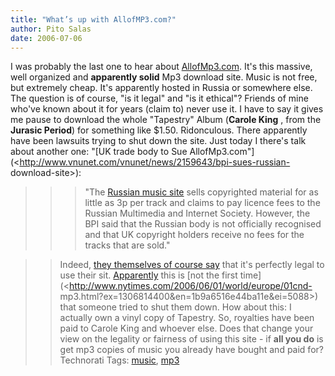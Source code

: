 ```yaml
---
title: "What’s up with AllofMP3.com?"
author: Pito Salas
date: 2006-07-06
---
```




I was probably the last one to hear about
[AllofMp3.com](<http://www.allofmp3.com/>). It's this massive, well organized
and **apparently solid** Mp3 download site. Music is not free, but extremely
cheap. It's apparently hosted in Russia or somewhere else. The question is of
course, "is it legal" and "is it ethical"? Friends of mine who've known about
it for years (claim to) never use it. I have to say it gives me pause to
download the whole "Tapestry" Album (**Carole King** , from the **Jurasic
Period**) for something like $1.50. Ridonculous. There apparently have been
lawsuits trying to shut down the site. Just today I there's talk about another
one: "[UK trade body to Sue
AllofMp3.com"](<http://www.vnunet.com/vnunet/news/2159643/bpi-sues-russian-
download-site>):

>>

>>> "The [Russian music site](<http://www.allofmp3.com/>) sells copyrighted
material for as little as 3p per track and claims to pay licence fees to the
Russian Multimedia and Internet Society. However, the BPI said that the
Russian body is not officially recognised and that UK copyright holders
receive no fees for the tracks that are sold."

>>

>> Indeed, [they themselves of course
say](<http://music.allofmp3.com/help/help.shtml?help=on#top>) that it's
perfectly legal to use their sit.
[Apparently](<http://news.com.com/MP3s+for+pennies+Russian+cops+say+no/2100-1027_3-5586034.html>)
this is [not the first
time](<http://www.nytimes.com/2006/06/01/world/europe/01cnd-
mp3.html?ex=1306814400&en=1b9a6516e44ba11e&ei=5088>) that someone tried to
shut them down.  How about this: I actually own a vinyl copy of Tapestry. So,
royalties have been paid to Carole King and whoever else. Does that change
your view on the legality or fairness of using this site - if **all you do**
is get mp3 copies of music you already have bought and paid for? Technorati
Tags: [music](<http://www.technorati.com/tag/music>),
[mp3](<http://www.technorati.com/tag/mp3>)


